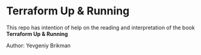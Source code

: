 # Terraform Up &amp; Running 

This repo has intention of help on the reading and interpretation of the book **Terraform Up &amp; Running**

Author: Yevgeniy Brikman
